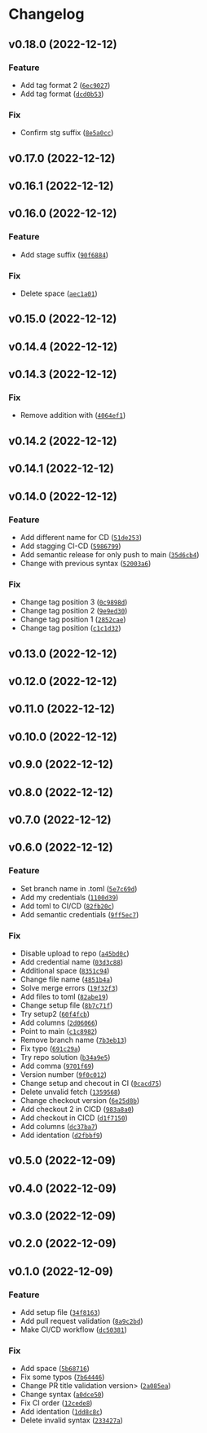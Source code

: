 # Changelog

<!--next-version-placeholder-->

## v0.18.0 (2022-12-12)
### Feature
* Add tag format 2 ([`6ec9027`](https://github.com/jorgesalinas07/aws_spike/commit/6ec90275df30d75ccce39d8ed01e688c9cecd281))
* Add tag format ([`dcd0b53`](https://github.com/jorgesalinas07/aws_spike/commit/dcd0b53aa208ad6dfa41f1f1808e63a090d976ea))

### Fix
* Confirm stg suffix ([`8e5a0cc`](https://github.com/jorgesalinas07/aws_spike/commit/8e5a0cc86f5ec826aadecfbfe4eb6efbdde64cb2))

## v0.17.0 (2022-12-12)


## v0.16.1 (2022-12-12)


## v0.16.0 (2022-12-12)
### Feature
* Add stage suffix ([`90f6884`](https://github.com/jorgesalinas07/aws_spike/commit/90f6884808297a1cf2c8ad4103d24a0a375193f4))

### Fix
* Delete space ([`aec1a01`](https://github.com/jorgesalinas07/aws_spike/commit/aec1a018667eb3d0e6d1a82517f03479d7c4982b))

## v0.15.0 (2022-12-12)


## v0.14.4 (2022-12-12)


## v0.14.3 (2022-12-12)
### Fix
* Remove addition with ([`4064ef1`](https://github.com/jorgesalinas07/aws_spike/commit/4064ef1fdbf7d844435b3c9307f9bcc815e85a2d))

## v0.14.2 (2022-12-12)


## v0.14.1 (2022-12-12)


## v0.14.0 (2022-12-12)
### Feature
* Add different name for CD ([`51de253`](https://github.com/jorgesalinas07/aws_spike/commit/51de2535339402b8ede2198d15a483adc810abbe))
* Add stagging CI-CD ([`5986799`](https://github.com/jorgesalinas07/aws_spike/commit/59867990a55428231682a3ba43b63bbb4499c7e5))
* Add semantic release for only push to main ([`35d6cb4`](https://github.com/jorgesalinas07/aws_spike/commit/35d6cb478eb20841200e094f6602f697f2a59197))
* Change with previous syntax ([`52003a6`](https://github.com/jorgesalinas07/aws_spike/commit/52003a6d6fa499eb60c10ed8c9e89c42a9116aa3))

### Fix
* Change tag position 3 ([`0c9898d`](https://github.com/jorgesalinas07/aws_spike/commit/0c9898d4de154a6a9836ca7cac7164d928d3d57c))
* Change tag position 2 ([`9e9ed30`](https://github.com/jorgesalinas07/aws_spike/commit/9e9ed304620561da7a7fea4f2d148b562f8908a5))
* Change tag position 1 ([`2852cae`](https://github.com/jorgesalinas07/aws_spike/commit/2852cae680a2f6123cc49d4a5906761a854dfc5b))
* Change tag position ([`c1c1d32`](https://github.com/jorgesalinas07/aws_spike/commit/c1c1d322c4a2873219965230e31f5db14a3be937))

## v0.13.0 (2022-12-12)


## v0.12.0 (2022-12-12)


## v0.11.0 (2022-12-12)


## v0.10.0 (2022-12-12)


## v0.9.0 (2022-12-12)


## v0.8.0 (2022-12-12)


## v0.7.0 (2022-12-12)


## v0.6.0 (2022-12-12)
### Feature
* Set branch name in .toml ([`5e7c69d`](https://github.com/jorgesalinas07/aws_spike/commit/5e7c69ddfcbfb8e350b0c13b8d2d02a4451b3f4e))
* Add my credentials ([`1100d39`](https://github.com/jorgesalinas07/aws_spike/commit/1100d3952d1f638a8502567c21e46a35a37681a1))
* Add toml to CI/CD ([`82fb20c`](https://github.com/jorgesalinas07/aws_spike/commit/82fb20cc9dbbed8e3a3ba451033ce84162924081))
* Add semantic credentials ([`9ff5ec7`](https://github.com/jorgesalinas07/aws_spike/commit/9ff5ec75df144a174497290a8466981cd3183520))

### Fix
* Disable upload to repo ([`a45bd0c`](https://github.com/jorgesalinas07/aws_spike/commit/a45bd0c5ea093dc4dce5df592dd606ca09867512))
* Add credential name ([`03d3c88`](https://github.com/jorgesalinas07/aws_spike/commit/03d3c88b38a6bbbd136ef0f3ceb5912d1f19db57))
* Additional space ([`8351c94`](https://github.com/jorgesalinas07/aws_spike/commit/8351c94d1f10ead9639a3b89a51109092e3590d0))
* Change file name ([`4851b4a`](https://github.com/jorgesalinas07/aws_spike/commit/4851b4a107047f522defd0db5be93f5f6f0df0de))
* Solve merge errors ([`19f32f3`](https://github.com/jorgesalinas07/aws_spike/commit/19f32f31a1093f841a2c0a2c6e7b268ea696aff3))
* Add files to toml ([`82abe19`](https://github.com/jorgesalinas07/aws_spike/commit/82abe19f47491788fdaee2c42c3a9cf5c1acc9a2))
* Change setup file ([`8b7c71f`](https://github.com/jorgesalinas07/aws_spike/commit/8b7c71f362cdf22ce595a9df1cfb1ba5afeef96d))
* Try setup2 ([`60f4fcb`](https://github.com/jorgesalinas07/aws_spike/commit/60f4fcb10eda9264c21f37bbe3d5c2ce20ccbdaa))
* Add columns ([`2d06066`](https://github.com/jorgesalinas07/aws_spike/commit/2d060660246309e6821022aac72921eb1ef9947c))
* Point to main ([`c1c8982`](https://github.com/jorgesalinas07/aws_spike/commit/c1c898270b01a317bb7d48aea64ffaa0bc4b3641))
* Remove branch name ([`7b3eb13`](https://github.com/jorgesalinas07/aws_spike/commit/7b3eb1348a2d57e5966a84543ef478e967656048))
* Fix typo ([`691c29a`](https://github.com/jorgesalinas07/aws_spike/commit/691c29a8032e3a77bd59b1f6c2d73533820066f1))
* Try repo solution ([`b34a9e5`](https://github.com/jorgesalinas07/aws_spike/commit/b34a9e5b5c084a9990efc1b7de0e112f2f57f7fd))
* Add comma ([`9701f69`](https://github.com/jorgesalinas07/aws_spike/commit/9701f693e9f38fdbd35096d4326bff8ddbc063cc))
* Version number ([`9f0c012`](https://github.com/jorgesalinas07/aws_spike/commit/9f0c012440a414beaa6a3dec424476932d69e8c9))
* Change setup and checout in CI ([`0cacd75`](https://github.com/jorgesalinas07/aws_spike/commit/0cacd75866b048c453f94262ce6841ddb4e906cc))
* Delete unvalid fetch ([`1359568`](https://github.com/jorgesalinas07/aws_spike/commit/13595684c54f2d208ec54983f1c5d1b68097fe1d))
* Change checkout version ([`6e25d8b`](https://github.com/jorgesalinas07/aws_spike/commit/6e25d8b735c6eed00da074e476b41395e92fe236))
* Add checkout 2 in CICD ([`983a8a0`](https://github.com/jorgesalinas07/aws_spike/commit/983a8a0365034883e9bcb779703e9870abdce807))
* Add checkout in CICD ([`d1f7150`](https://github.com/jorgesalinas07/aws_spike/commit/d1f71509b79090390ba2be3834808852eb71fd13))
* Add columns ([`dc37ba7`](https://github.com/jorgesalinas07/aws_spike/commit/dc37ba716d715edb9d4d1362eca6936a5141e1bd))
* Add identation ([`d2fbbf9`](https://github.com/jorgesalinas07/aws_spike/commit/d2fbbf91c03127bcc2f717e940f932ecbd32ce78))

## v0.5.0 (2022-12-09)


## v0.4.0 (2022-12-09)


## v0.3.0 (2022-12-09)


## v0.2.0 (2022-12-09)


## v0.1.0 (2022-12-09)
### Feature
* Add setup file ([`34f8163`](https://github.com/jorgesalinas07/aws_spike/commit/34f8163672edd33688fe849ba8e62390034f3f60))
* Add pull request validation ([`8a9c2bd`](https://github.com/jorgesalinas07/aws_spike/commit/8a9c2bd890222b0dbe9df94548467bbadcfe751f))
* Make CI/CD workflow ([`dc50381`](https://github.com/jorgesalinas07/aws_spike/commit/dc5038179971df23aca45e1018c987517dd82200))

### Fix
* Add space ([`5b68716`](https://github.com/jorgesalinas07/aws_spike/commit/5b68716ae58e9f17ea34bf6aa27baaa5da666933))
* Fix some typos ([`7b64446`](https://github.com/jorgesalinas07/aws_spike/commit/7b644463f5534272bdb81265b568a21c4cdfc0ee))
* Change PR title validation version> ([`2a085ea`](https://github.com/jorgesalinas07/aws_spike/commit/2a085ea4e4e5df158548f47857d2e1146cbc3a4d))
* Change syntax ([`a0dce50`](https://github.com/jorgesalinas07/aws_spike/commit/a0dce505012a59b248ad1ccb666f72950c570982))
* Fix CI order ([`12cede8`](https://github.com/jorgesalinas07/aws_spike/commit/12cede87e38a161955a1b5ccbb13110255bd2b82))
* Add identation ([`1dd8c8c`](https://github.com/jorgesalinas07/aws_spike/commit/1dd8c8c4eeaed64a3d282e0a79260fd5acd9e73a))
* Delete invalid syntax ([`233427a`](https://github.com/jorgesalinas07/aws_spike/commit/233427a8ef87c93508d5d829362a0aa109b2173d))
